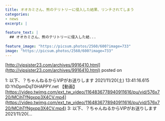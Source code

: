 ```yaml
---
title: オオカミさん、熊のテリトリーに侵入した結果、リンチされてしまう
categories:
- news
excerpt: |
  
feature_text: |
  ## オオカミさん、熊のテリトリーに侵入した結...
  
feature_image: "https://picsum.photos/2560/600?image=733"
image: "https://picsum.photos/2560/600?image=733"
---
```


[http://vipsister23.com/archives/9916410.html](http://vipsister23.com/archives/9916410.html)
posted on 

<!--more-->

1: 以下、？ちゃんねるからVIPがお送りします 2021/11/20(土) 13:41:16.615 ID:YhDpmDqT0HAPPY.net 【動画】[https://video.twimg.com/ext_tw_video/1164836778940911616/pu/vid/576x720/MCihTfNgxpp3X4CV.mp4](https://video.twimg.com/ext_tw_video/1164836778940911616/pu/vid/576x720/MCihTfNgxpp3X4CV.mp4) 3: 以下、？ちゃんねるからVIPがお送りします 2021/11/20(...
